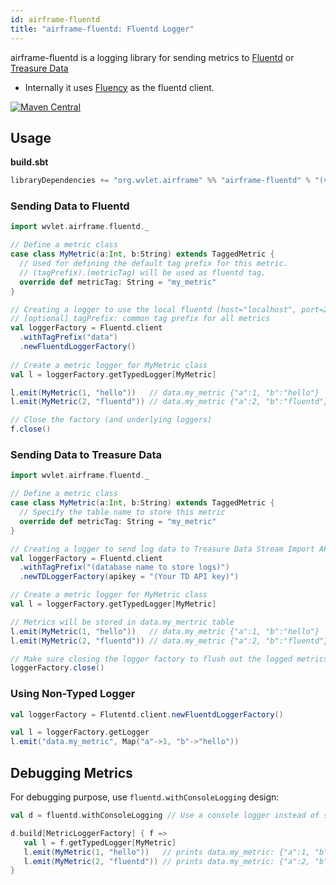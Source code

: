 ```yaml
---
id: airframe-fluentd
title: "airframe-fluentd: Fluentd Logger"
---
```


airframe-fluentd is a logging library for sending metrics to [Fluentd](https://www.fluentd.org/) or 
[Treasure Data](https://www.treasuredata.com/)

- Internally it uses [Fluency](https://github.com/komamitsu/fluency) as the fluentd client.

[![Maven Central](https://maven-badges.herokuapp.com/maven-central/org.wvlet.airframe/airframe-fluentd_2.12/badge.svg)](https://maven-badges.herokuapp.com/maven-central/org.wvlet.airframe/airframe-fluentd_2.12/)

## Usage

__build.sbt__
```scala
libraryDependencies += "org.wvlet.airframe" %% "airframe-fluentd" % "(version)"
```

### Sending Data to Fluentd

```scala
import wvlet.airframe.fluentd._

// Define a metric class
case class MyMetric(a:Int, b:String) extends TaggedMetric {
  // Used for defining the default tag prefix for this metric.
  // (tagPrefix).(metricTag) will be used as fluentd tag. 
  override def metricTag: String = "my_metric"
}

// Creating a logger to use the local fluentd (host="localhost", port=24224)
// [optional] tagPrefix: common tag prefix for all metrics  
val loggerFactory = Fluentd.client
  .withTagPrefix("data")
  .newFluentdLoggerFactory()
   
// Create a metric logger for MyMetric class
val l = loggerFactory.getTypedLogger[MyMetric]

l.emit(MyMetric(1, "hello"))   // data.my_metric {"a":1, "b":"hello"}
l.emit(MyMetric(2, "fluentd")) // data.my_metric {"a":2, "b":"fluentd"}

// Close the factory (and underlying loggers)
f.close()
```

### Sending Data to Treasure Data

```Scala
import wvlet.airframe.fluentd._

// Define a metric class
case class MyMetric(a:Int, b:String) extends TaggedMetric {
  // Specify the table name to store this metric
  override def metricTag: String = "my_metric"
}

// Creating a logger to send log data to Treasure Data Stream Import API:
val loggerFactory = Fluentd.client
  .withTagPrefix("(database name to store logs)")
  .newTDLoggerFactory(apikey = "(Your TD API key)")

// Create a metric logger for MyMetric class
val l = loggerFactory.getTypedLogger[MyMetric]

// Metrics will be stored in data.my_mertric table
l.emit(MyMetric(1, "hello"))   // data.my_metric {"a":1, "b":"hello"}
l.emit(MyMetric(2, "fluentd")) // data.my_metric {"a":2, "b":"fluentd"}

// Make sure closing the logger factory to flush out the logged metrics
loggerFactory.close()
```

### Using Non-Typed Logger

```scala
val loggerFactory = Flutentd.client.newFluentdLoggerFactory()

val l = loggerFactory.getLogger
l.emit("data.my_metric", Map("a"->1, "b"->"hello"))
```

## Debugging Metrics

For debugging purpose, use `fluentd.withConsoleLogging` design:

```scala
val d = fluentd.withConsoleLogging // Use a console logger instead of sending logs to Fluentd

d.build[MetricLoggerFactory] { f =>
   val l = f.getTypedLogger[MyMetric]
   l.emit(MyMetric(1, "hello"))   // prints data.my_metric: {"a":1, "b":"hello"}
   l.emit(MyMetric(2, "fluentd")) // prints data.my_metric: {"a":2, "b":"fluentd"}
}
```


